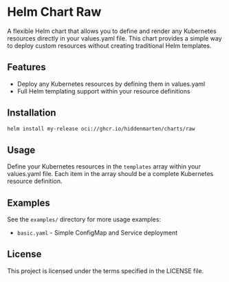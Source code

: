 # Helm Chart Raw

A flexible Helm chart that allows you to define and render any Kubernetes resources directly in your values.yaml file. 
This chart provides a simple way to deploy custom resources without creating traditional Helm templates.

## Features

- Deploy any Kubernetes resources by defining them in values.yaml
- Full Helm templating support within your resource definitions

## Installation

```bash
helm install my-release oci://ghcr.io/hiddenmarten/charts/raw
```

## Usage

Define your Kubernetes resources in the `templates` array within your values.yaml file. 
Each item in the array should be a complete Kubernetes resource definition.

## Examples

See the `examples/` directory for more usage examples:

- `basic.yaml` - Simple ConfigMap and Service deployment

## License

This project is licensed under the terms specified in the LICENSE file.
